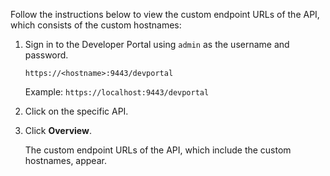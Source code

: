 
Follow the instructions below to view the custom endpoint URLs of the API, which consists of the custom hostnames:

1. Sign in to the Developer Portal using `admin` as the username and password.

     `https://<hostname>:9443/devportal` 
   
     Example: `https://localhost:9443/devportal`

2. Click on the specific API.

3. Click **Overview**.

     The custom endpoint URLs of the API, which include the custom hostnames, appear.
